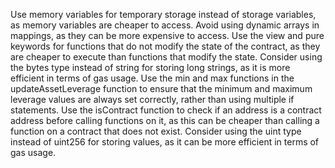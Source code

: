 Use memory variables for temporary storage instead of storage variables, as memory variables are cheaper to access.
Avoid using dynamic arrays in mappings, as they can be more expensive to access.
Use the view and pure keywords for functions that do not modify the state of the contract, as they are cheaper to execute than functions that modify the state.
Consider using the bytes type instead of string for storing long strings, as it is more efficient in terms of gas usage.
Use the min and max functions in the updateAssetLeverage function to ensure that the minimum and maximum leverage values are always set correctly, rather than using multiple if statements.
Use the isContract function to check if an address is a contract address before calling functions on it, as this can be cheaper than calling a function on a contract that does not exist.
Consider using the uint type instead of uint256 for storing values, as it can be more efficient in terms of gas usage.